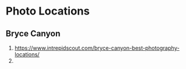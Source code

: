 # Photo Locations

## Bryce Canyon

1. https://www.intrepidscout.com/bryce-canyon-best-photography-locations/
2. 
